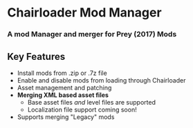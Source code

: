 # Chairloader Mod Manager
### **A mod Manager and merger for Prey (2017) Mods**

## Key Features

- Install mods from .zip or .7z file
- Enable and disable mods from loading through Chairloader
- Asset management and patching
- **Merging XML based asset files**
  - Base asset files *and* level files are supported
  - Localization file support coming soon!
- Supports merging "Legacy" mods